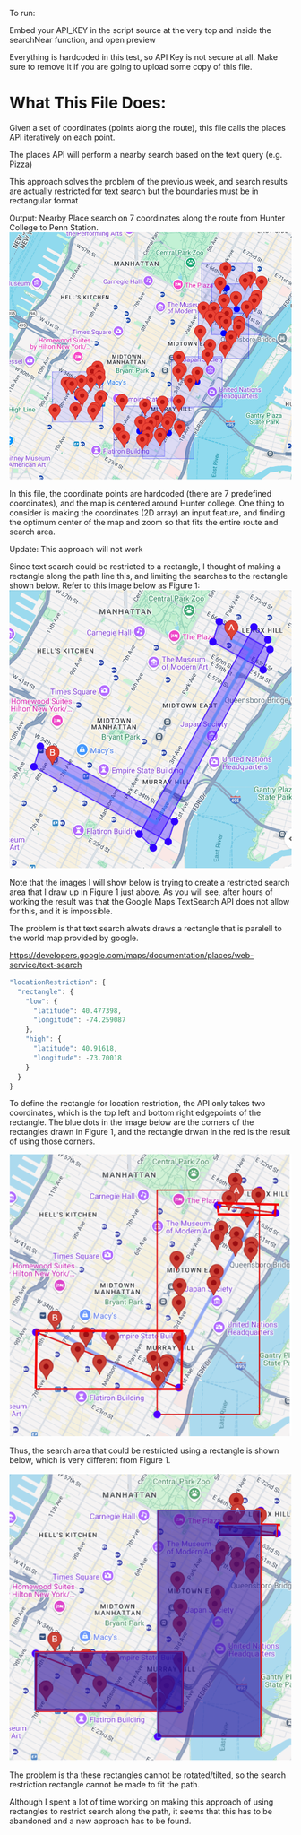 To run:

Embed your API_KEY in the script source at the very top and inside the searchNear function, and open preview

Everything is hardcoded in this test, so API Key is not secure at all. Make sure to remove it if you are going to upload some copy of this file. 

# What This File Does:

Given a set of coordinates (points along the route), this file calls the places API iteratively on each point. 

The places API will perform a nearby search based on the text query (e.g. Pizza)

This approach solves the problem of the previous week, and search results are actually restricted for text search but the boundaries must be in rectangular format 

Output: Nearby Place search on 7 coordinates along the route from Hunter College to Penn Station. 
![alt text](image.png)


In this file, the coordinate points are hardcoded (there are 7 predefined coordinates), and the map is centered around Hunter college. One thing to consider is making the coordinates (2D array) an input feature, and finding the optimum center of the map and zoom so that fits the entire route and search area. 


Update: This approach will not work

Since text search could be restricted to a rectangle, I thought of making a rectangle along the path line this, and limiting the searches to the rectangle shown below. 
Refer to this image below as Figure 1:
![alt text](image2.png)

Note that the images I will show below is trying to create a restricted search area that I draw up in Figure 1 just above. As you will see, after hours of working the result was that the Google Maps TextSearch API does not allow for this, and it is impossible. 

The problem is that text search alwats draws a rectangle that is paralell to the world map provided by google. 

https://developers.google.com/maps/documentation/places/web-service/text-search
```javascript
"locationRestriction": {
  "rectangle": {
    "low": {
      "latitude": 40.477398,
      "longitude": -74.259087
    },
    "high": {
      "latitude": 40.91618,
      "longitude": -73.70018
    }
  }
}
```

To define the rectangle for location restriction, the API only takes two coordinates, which is the top left and bottom right edgepoints of the rectangle. The blue dots in the image below are the corners of the rectangles drawn in Figure 1, and the rectangle drwan in the red is the result of using those corners. 

![alt text](image-2.png)

Thus, the search area that could be restricted using a rectangle is shown below, which is very different from Figure 1. 

![alt text](image-1.png)

The problem is tha these rectangles cannot be rotated/tilted, so the search restriction rectangle cannot be made to fit the path. 

Although I spent a lot of time working on making this approach of using rectangles to restrict search along the path, it seems that this has to be abandoned and a new approach has to be found. 
